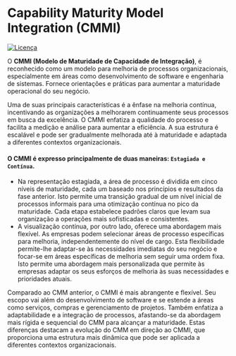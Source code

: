 # Capability Maturity Model Integration (CMMI)

[![Licença](https://licensebuttons.net/p/zero/1.0/88x31.png)](https://github.com/lukebgds/resumoCMMI/blob/main/LICENSE)

O **CMMI (Modelo de Maturidade de Capacidade de Integração)**, é reconhecido como um modelo para melhoria de processos organizacionais, especialmente em áreas como desenvolvimento de software e engenharia de sistemas. Fornece orientações e práticas para aumentar a maturidade operacional do seu negócio. 

Uma de suas principais características é a ênfase na melhoria contínua, incentivando as organizações a melhorarem continuamente seus processos em busca da excelência. O CMMI enfatiza a qualidade do processo e facilita a medição e análise para aumentar a eficiência. A sua estrutura é escalável e pode ser gradualmente melhorada até à maturidade e adaptada a diferentes contextos organizacionais.

#### O CMMI é expresso principalmente de duas maneiras: ``Estagiada e Contínua``. 
- Na representação estagiada, a área de processo é dividida em cinco níveis de maturidade, cada um baseado nos princípios e resultados da fase anterior. Isto permite uma transição gradual de um nível inicial de processos informais  para uma otimização contínua no pico da maturidade. Cada etapa estabelece padrões claros que levam sua organização a operações mais sofisticadas e consistentes. 
- A visualização contínua, por outro lado,  oferece uma abordagem mais flexível. As empresas podem selecionar áreas de processo específicas para melhoria, independentemente do nível de cargo. Esta flexibilidade permite-lhe adaptar-se às necessidades imediatas do seu negócio e focar-se em áreas específicas de melhoria sem  seguir uma ordem fixa. Isto permite uma abordagem mais personalizada que permite às empresas adaptar os seus esforços de melhoria às suas necessidades e prioridades atuais.

Comparado ao CMM anterior, o CMMI é mais abrangente e flexível. Seu escopo vai além do desenvolvimento de software e se estende a áreas como serviços, compras e gerenciamento de projetos. Também enfatiza a adaptabilidade e a integração de processos, afastando-se da abordagem mais rígida e sequencial do CMM para alcançar a maturidade. Estas diferenças destacam a evolução do CMM em direção ao CMMI, que proporciona uma estrutura mais dinâmica que pode ser aplicada a diferentes contextos organizacionais.
